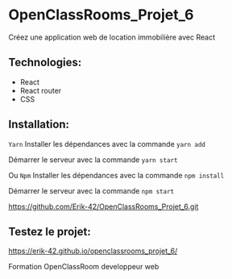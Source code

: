 # OpenClassRooms_Projet_6

Créez une application web de location immobilière avec React

## Technologies:

- React
- React router
- CSS

## Installation:

`Yarn`
Installer les dépendances avec la commande `yarn add`

Démarrer le serveur avec la commande `yarn start`

Ou
`Npm`
Installer les dépendances avec la commande `npm install`

Démarrer le serveur avec la commande `npm start`

https://github.com/Erik-42/OpenClassRooms_Projet_6.git

## Testez le projet:

https://erik-42.github.io/openclassrooms_projet_6/

Formation OpenClassRoom developpeur web